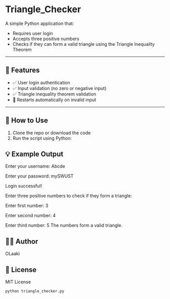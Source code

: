 # Triangle_Checker

A simple Python application that:
- Requires user login
- Accepts three positive numbers
- Checks if they can form a valid triangle using the Triangle Inequality Theorem

---

## 🚀 Features

- ✅ User login authentication
- ✅ Input validation (no zero or negative input)
- ✅ Triangle inequality theorem validation
- 🔁 Restarts automatically on invalid input

---

## 🧪 How to Use

1. Clone the repo or download the code
2. Run the script using Python:

## 💡 Example Output

Enter your username: Abcde

Enter your password: mySWUST

Login successful!

Enter three positive numbers to check if they form a triangle:

Enter first number: 3

Enter second number: 4

Enter third number: 5
The numbers form a valid triangle.



## 👨‍💻 Author

OLaaki

## 📜 License

MIT License

```bash
python triangle_checker.py



